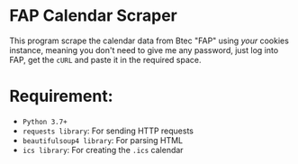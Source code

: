 # FAP Calendar Scraper
This program scrape the calendar data from Btec "FAP" using *your* cookies instance, meaning you don't need to give me any password, just log into FAP, get the `cURL` and paste it in the required space.

# Requirement:
- `Python 3.7+`
- `requests library`: For sending HTTP requests
- `beautifulsoup4 library`: For parsing HTML
- `ics library`: For creating the `.ics` calendar
